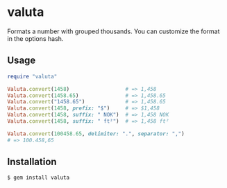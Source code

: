 # valuta

Formats a number with grouped thousands.
You can customize the format in the options hash.

## Usage

```ruby
require "valuta"

Valuta.convert(1458)                  # => 1,458
Valuta.convert(1458.65)               # => 1,458.65
Valuta.convert("1458.65")             # => 1,458.65
Valuta.convert(1458, prefix: "$")     # => $1,458
Valuta.convert(1458, suffix: " NOK")  # => 1,458 NOK
Valuta.convert(1458, suffix: " ft²")  # => 1,458 ft²

Valuta.convert(100458.65, delimiter: ".", separator: ",")
# => 100.458,65
```

## Installation

```
$ gem install valuta
```

